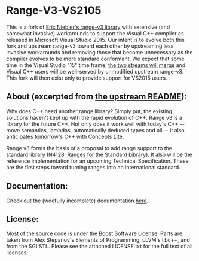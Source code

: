 Range-V3-VS2105
===============

This is a fork of [Eric Niebler's range-v3 library](https://github.com/ericniebler/range-v3) with extensive (and somewhat invasive) workarounds to support the Visual C++ compiler as released in Microsoft Visual Studio 2015. Our intent is to evolve both this fork and upstream range-v3 toward each other by upstreaming less invasive workarounds and removing those that become unnecessary as the compiler evolves to be more standard conformant. We expect that some time in the Visual Studio "15" time frame, [the two streams will merge](https://www.youtube.com/watch?v=jyaLZHiJJnE) and Visual C++ users will be well-served by unmodified upstream range-v3. This fork will then exist only to provide support for VS2015 users.

About (excerpted from [the upstream README](https://github.com/ericniebler/range-v3/blob/master/README.md)):
------

Why does C++ need another range library? Simply put, the existing solutions haven't kept up with the rapid evolution of C++. Range v3 is a library for the future C++. Not only does it work well with today's C++ -- move semantics, lambdas, automatically deduced types and all -- it also anticipates tomorrow's C++ with Concepts Lite.

Range v3 forms the basis of a proposal to add range support to the standard library ([N4128: Ranges for the Standard Library](http://www.open-std.org/jtc1/sc22/wg21/docs/papers/2014/n4128.html)). It also will be the reference implementation for an upcoming Technical Specification. These are the first steps toward turning ranges into an international standard.

Documentation:
--------------

Check out the (woefully incomplete) documentation [here](https://ericniebler.github.io/range-v3/).

License:
--------

Most of the source code is under the Boost Software License. Parts are taken from Alex Stepanov's Elements of Programming, LLVM's libc++, and from the SGI STL. Please see the attached LICENSE.txt for the full text of all licenses.

